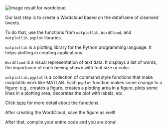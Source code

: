 <img src="https://cdn.pixabay.com/photo/2015/03/18/20/26/word-cloud-679939_960_720.png" alt="Image result for wordcloud"  />

Our last step is to create a Wordcloud based on the dataframe of cleansed tweets.

To do that, use the functions from `matplotlib`, `WordCloud`, and `matplotlib.pyplot` libraries. 

`matplotlib` is a plotting library for the Python programming language. It helps plotting in creating applications.

`WordCloud` is a visual representation of text data. It displays a list of words, the importance of each beeing shown with font size or color. 

`matplotlib.pyplot` is a collection of command style functions that make matplotlib work like MATLAB. Each `pyplot` function makes some change to a figure: e.g., creates a figure, creates a plotting area in a figure, plots some lines in a plotting area, decorates the plot with labels, etc.

Click [here](https://matplotlib.org/3.1.1/api/pyplot_summary.html) for more detail about the functions.

After creating the WordCloud, save the figure as well!

After that, compile your entire code and you are done!